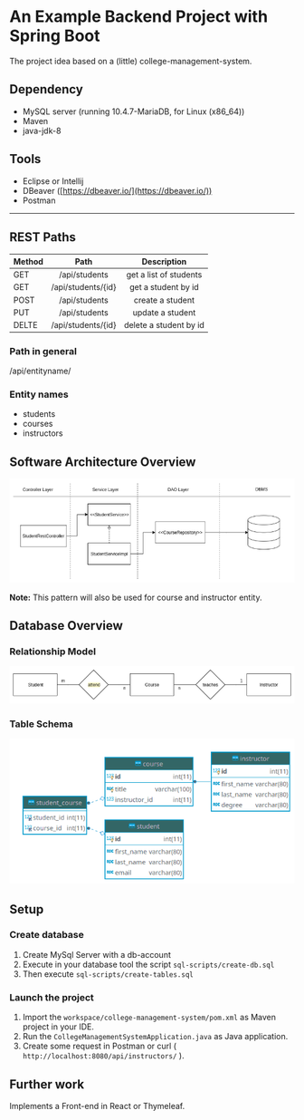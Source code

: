 # An Example Backend Project with Spring Boot

The project idea based on a (little) college-management-system.

## Dependency

- MySQL server (running 10.4.7-MariaDB, for Linux (x86_64))
- Maven
- java-jdk-8

## Tools

- Eclipse or Intellij
- DBeaver ([https://dbeaver.io/](https://dbeaver.io/))
- Postman

---

## REST Paths

| Method |        Path        |      Description       |
| ------ | :----------------: | :--------------------: |
| GET    |   /api/students    | get a list of students |
| GET    | /api/students/{id} |  get a student by id   |
| POST   |   /api/students    |    create a student    |
| PUT    |   /api/students    |    update a student    |
| DELTE  | /api/students/{id} | delete a student by id |

### Path in general

/api/entityname/

### Entity names

- students
- courses
- instructors

## Software Architecture Overview

![Software Architecture Overview](software-architecture.png)

**Note:** This pattern will also be used for course and instructor entity.

## Database Overview

### Relationship Model

![Database Relationship Model](db-schema-college-management-system.png)

### Table Schema

![Table Schema](table-schema.png)

## Setup

### Create database

1. Create MySql Server with a db-account
2. Execute in your database tool the script `sql-scripts/create-db.sql`
3. Then execute `sql-scripts/create-tables.sql`

### Launch the project

1. Import the `workspace/college-management-system/pom.xml` as Maven project in your IDE.
2. Run the `CollegeManagementSystemApplication.java` as Java application.
3. Create some request in Postman or curl ( `http://localhost:8080/api/instructors/` ).

## Further work

Implements a Front-end in React or Thymeleaf.
